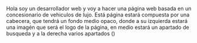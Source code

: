 Hola soy un desarrollador web y voy a hacer una página web basada en un concesionario de vehiculos de lujo. Está página estará compuesta por
una cabecera, que tendrá un fondo medio opaco, donde a su izquierda estará una imagén que será el logo de la página, en medio estará un apartado de busqueda y a la derecha varios apartados ()
